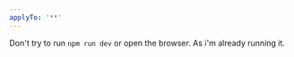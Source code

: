 ```yaml
---
applyTo: '**'
---
```

Don't try to run `npm run dev` or open the browser. As i'm already running it.
